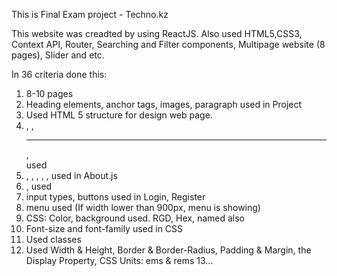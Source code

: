 This is Final Exam project - Techno.kz

This website was creadted by using ReactJS. Also used HTML5,CSS3, Context API, Router, Searching and Filter components, Multipage website (8 pages), Slider and etc.

In 36 criteria done this:
1. 8-10 pages
2. Heading elements, anchor tags, images, paragraph used in Project
3. Used HTML 5 structure for design web page.
4. <div>, <span>, <hr>, <br> used 
5. <tr>, <td>, <th>, <thead>, <tbody>, <tfoot>  used in About.js
6. <colspan>, <rowspan> used 
7. input types, buttons  used in Login, Register
8. menu used (If width lower than 900px, menu is showing)
9. CSS: Color, background used. RGD, Hex, named also
10. Font-size and font-family used in CSS
11. Used classes
12. Used Width & Height, Border & Border-Radius, Padding & Margin, the Display Property, CSS Units: ems & rems
13...
